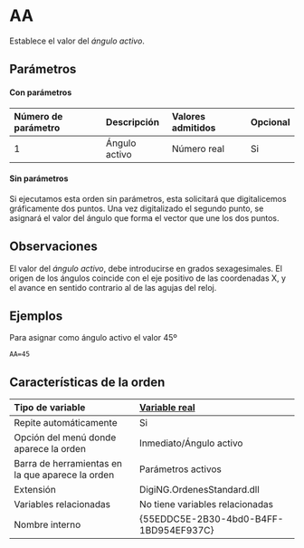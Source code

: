 # AA

Establece el valor del _ángulo activo_.

## Parámetros

#### Con parámetros

| Número de parámetro | Descripción | Valores admitidos | Opcional |
| :--- | :--- | :--- | :--- |
| 1 | Ángulo activo | Número real | Si |

#### Sin parámetros

Si ejecutamos esta orden sin parámetros, esta solicitará que digitalicemos gráficamente dos puntos. Una vez digitalizado el segundo punto, se asignará el valor del ángulo que forma el vector que une los dos puntos.

## Observaciones

El valor del _ángulo activo_, debe introducirse en grados sexagesimales. El origen de los ángulos coincide con el eje positivo de las coordenadas X, y el avance en sentido contrario al de las agujas del reloj.

## Ejemplos

Para asignar como ángulo activo el valor 45º

```text
AA=45
```

## Características de la orden

| Tipo de variable | [Variable real](../../../ordenes/variables/variables-reales.md) |
| :--- | :--- |
| Repite automáticamente | Si |
| Opción del menú donde aparece la orden | Inmediato/Ángulo activo |
| Barra de herramientas en la que aparece la orden | Parámetros activos |
| Extensión | DigiNG.OrdenesStandard.dll |
| Variables relacionadas | No tiene variables relacionadas |
| Nombre interno | {55EDDC5E-2B30-4bd0-B4FF-1BD954EF937C} |

